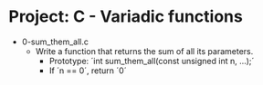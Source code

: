 # Project: C - Variadic functions

*  0-sum_them_all.c
   - Write a function that returns the sum of all its parameters.
     - Prototype: ´int sum_them_all(const unsigned int n, ...);´
     - If ´n == 0´, return ´0´

